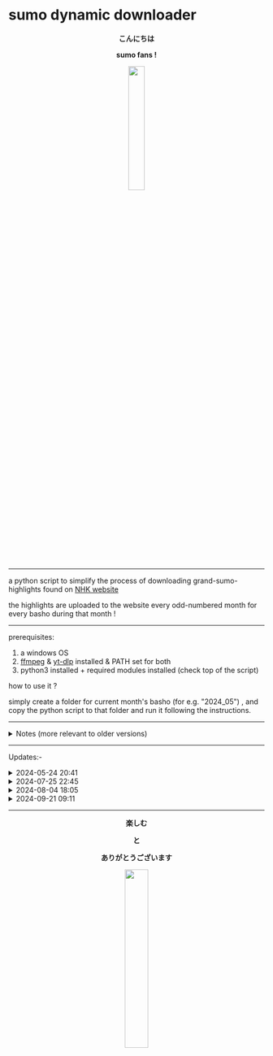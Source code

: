# sumo dynamic downloader


<b>
<p align="center"> こんにちは </p>
<p align="center"> sumo fans ! </p>
</b>


<p align="center"><img src="https://c.tenor.com/7fz6VTVZTfQAAAAC/tenor.gif" width="25%" height="25%"></p>


- - - - - - - - - - -


a python script to simplify the process of downloading grand-sumo-highlights found on [NHK website](https://www3.nhk.or.jp/nhkworld/en/tv/sumo/) 

the highlights are uploaded to the website every odd-numbered month for every basho during that month !


- - - - - - - - - - -


prerequisites:  
  1. a windows OS
  2. [ffmpeg](https://ffmpeg.org/) & [yt-dlp](https://github.com/yt-dlp/yt-dlp) installed & PATH set for both
  3. python3 installed + required modules installed (check top of the script)



how to use it ?

simply create a folder for current month's basho (for e.g. "2024_05") , and copy the python script to that folder and run it following the instructions.


- - - - - - - - - - -


<details>
<summary> Notes (more relevant to older versions) </summary>

  + to get the m3u8-urls needed for download, open the website url above, using chrome browser, during the basho month - as the videos are removed afterwards; then hit F12 for developer settings, click on the Network Tab above and look for the .m3u8 url needed, after playing the video.
  + everytime, could use the 'legacy' batch scripts provided to download 'manually', but it's a longer process, which was simplified by the python script
      - use "__download-It_multi_quiet.bat" with longer urls, such as: https://<i></i>eqj833muwr.eq.webcdn.stream.ne.jp/www50/eqj833muwr/jmc_pub/jmc_pd/[#####]/[LONG_HASH_CODE]_22.m3u8
      - use "__download-It_multi_quiet__yt-dlp.bat" with shorter urls, such as:  https://<i></i>vod-stream.nhk.jp/nhkworld/en/tv/sumo/tournament/[#####]/movies/[XYZ]/index_640x360_836k.m3u8
  + also, could manually run, "__sumo-gen-download-list.bat" , before downloading to get an ordered & well spaced STANDARD list of 'filenames' to download !

  
</details>

  
- - - - - - - - - - -


Updates:-


<details>
<summary> 2024-05-24 20:41 </summary>

* added [__auto-grab.py](https://github.com/iskmz/sumo_dynamic_downloader/blob/OLD_20240804/__/__auto-grab.py) { which utilizes [selenium](https://pypi.org/project/selenium/) webdriver & [beautifulsoup4](https://pypi.org/project/beautifulsoup4/) }  option to choose from when running main python script for the first time, to auto-generate download list from NHK-Grand-Sumo-Highlights website instead of manual input of parameters.
    
</details>


<details>
<summary> 2024-07-25 22:45 </summary>

  + added [__sumo_dynamic_downloader__AUTO.py](https://github.com/iskmz/sumo_dynamic_downloader/blob/OLD_20240804/__sumo_dynamic_downloader__AUTO.py) ... which as the name says, does everything AUTOMATICALLY  ... simply double-click on it .. and leave it to do it all ...
  + it runs [__auto-grab.py](https://github.com/iskmz/sumo_dynamic_downloader/blob/OLD_20240804/__/__auto-grab.py) if run for first time , and afterwards it compares what is available (already downloaded) with what can be downloaded/updated currently from the website ... then it grabs .m3u8 files required for each item to be downloaded, and downloads it all one by one ... all automatically , you just have to double click on it !
  + Of course, it utilizes [selenium](https://pypi.org/project/selenium/) webdriver & [beautifulsoup4](https://pypi.org/project/beautifulsoup4/) , which should be installed along with python3, ffmpeg, yt-dlp , & with PATH set for all !
  + ~~remains TODO: is to add option for downloading the "summary" video .. hopefully , at the end of this month, when it is uploaded !~~ (added on 10:45 2024-07-30)
  +  using this AUTO script .. sumo basho videos could be downloaded automatically if running task-scheduler from windows and configuring it to run this auto script during each basho's Odd-numbered month. Should make sure to run it inside a different folder for each basho, to avoid conflicts !

</details>


<details>
<summary> 2024-08-04 18:05 </summary>

  - all the files inside "__" folder were replaced by code in a single file: "[__sumo_dynamic_downloader__.py](https://github.com/iskmz/sumo_dynamic_downloader/blob/main/__sumo_dynamic_downloader__.py)" , including code for legacy batch scripts (converted to python code) and for other .py scripts (integrated into main one)
  - all the scripts for AUTO downloading are inside as well !
  - also added a new BOTD script , to download "bouts-of-the-day" which appear every single day of the basho (for the previous day)
    + it is better to run BOTD after the basho's last day to get all the files required at once
    + it works for previous/historic bashos as well , but might miss a few (or many) bouts-of-the-day [could be already deleted from site storage , or , simply, my-code didn't "guess" the right .m3u8 url]
  - to run BOTD functions directly, simply double click on [__sumo_dynamic_downloader__botd.py](https://github.com/iskmz/sumo_dynamic_downloader/blob/main/__sumo_dynamic_downloader__botd.py)
  - to run AUTO-downloader functions directly, simply double click on [__sumo_dynamic_downloader__auto.py](https://github.com/iskmz/sumo_dynamic_downloader/blob/main/__sumo_dynamic_downloader__auto.py)
  - the scripts "__sumo_dynamic_downloader__auto.py" & "__sumo_dynamic_downloader__botd.py" are simply a helper one-liners to call what is needed from the main script !
  - <b>PREVIOUS CODE FILES WERE ARCHIVED: check the [OLD_20240804](https://github.com/iskmz/sumo_dynamic_downloader/tree/OLD_20240804) branch.</b>

</details>

<details>
<summary> 2024-09-21 09:11</summary>

  - <b>PREVIOUS CODE FILES WERE ARCHIVED: check the [OLD_20240921](https://github.com/iskmz/sumo_dynamic_downloader/tree/OLD_20240921) branch.</b>
  - instead, uploaded a single code file (similar to the last one) but with a selection menu at the beginning to choose from:  AUTO|MAIN|BOTD|EXIT
  - therefore, no need for additional helper one-liner scripts like in the previous branch/update
  - for further details regarding the selection menu code , check [python_generic_console_menu](https://github.com/iskmz/python_generic_console_menu) repo.
  - also: few bug fixes

</details>


- - - - - - - - - - -


<b>
<p align="center">楽しむ</p>


<p align="center">と</p>


<p align="center">ありがとうございます</p>
</b>



<p align="center"><img src="https://c.tenor.com/epsgnw_07kIAAAAC/tenor.gif" width="30%" height="30%"></p>

